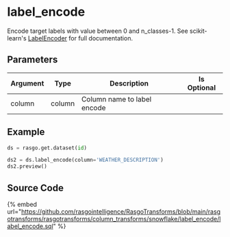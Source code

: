 

# label_encode

Encode target labels with value between 0 and n_classes-1. See scikit-learn's [LabelEncoder](https://scikit-learn.org/stable/modules/generated/sklearn.preprocessing.LabelEncoder.html#sklearn.preprocessing.LabelEncoder) for full documentation.


## Parameters

| Argument |  Type  |         Description         | Is Optional |
| -------- | ------ | --------------------------- | ----------- |
| column   | column | Column name to label encode |             |


## Example

```python
ds = rasgo.get.dataset(id)

ds2 = ds.label_encode(column='WEATHER_DESCRIPTION')
ds2.preview()

```

## Source Code

{% embed url="https://github.com/rasgointelligence/RasgoTransforms/blob/main/rasgotransforms/rasgotransforms/column_transforms/snowflake/label_encode/label_encode.sql" %}

